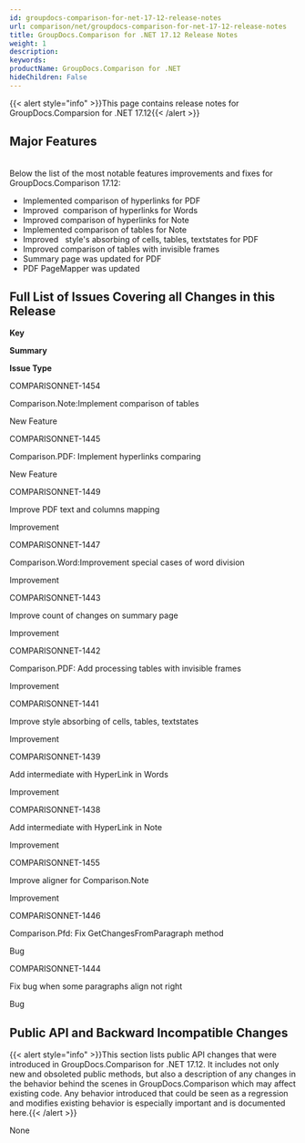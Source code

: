 ```yaml
---
id: groupdocs-comparison-for-net-17-12-release-notes
url: comparison/net/groupdocs-comparison-for-net-17-12-release-notes
title: GroupDocs.Comparison for .NET 17.12 Release Notes
weight: 1
description: 
keywords: 
productName: GroupDocs.Comparison for .NET
hideChildren: False
---
```

{{< alert style="info" >}}This page contains release notes for GroupDocs.Comparsion for .NET 17.12{{< /alert >}}

## Major Features

   
Below the list of the most notable features improvements and fixes for GroupDocs.Comparison 17.12:

*   Implemented comparison of hyperlinks for PDF
*   Improved  comparison of hyperlinks for Words
*   Improved comparison of hyperlinks for Note
*   Implemented comparison of tables for Note
*   Improved   style's absorbing of cells, tables, textstates for PDF
*   Improved comparison of tables with invisible frames
*   Summary page was updated for PDF
*   PDF PageMapper was updated

## Full List of Issues Covering all Changes in this Release

**Key**

**Summary**

**Issue Type**

COMPARISONNET-1454

Comparison.Note:Implement comparison of tables

New Feature

COMPARISONNET-1445

Comparison.PDF: Implement hyperlinks comparing

New Feature

COMPARISONNET-1449

Improve PDF text and columns mapping

Improvement

COMPARISONNET-1447

Comparison.Word:Improvement special cases of word division

Improvement

COMPARISONNET-1443

Improve count of changes on summary page

Improvement

COMPARISONNET-1442

Comparison.PDF: Add processing tables with invisible frames

Improvement

COMPARISONNET-1441

Improve style absorbing of cells, tables, textstates

Improvement

COMPARISONNET-1439

Add intermediate with HyperLink in Words

Improvement

COMPARISONNET-1438

Add intermediate with HyperLink in Note

Improvement

COMPARISONNET-1455

Improve aligner for Comparison.Note

Improvement

COMPARISONNET-1446

Comparison.Pfd: Fix GetChangesFromParagraph method

Bug

COMPARISONNET-1444

Fix bug when some paragraphs align not right

Bug

## Public API and Backward Incompatible Changes

{{< alert style="info" >}}This section lists public API changes that were introduced in GroupDocs.Comparison for .NET 17.12. It includes not only new and obsoleted public methods, but also a description of any changes in the behavior behind the scenes in GroupDocs.Comparison which may affect existing code. Any behavior introduced that could be seen as a regression and modifies existing behavior is especially important and is documented here.{{< /alert >}}

None
